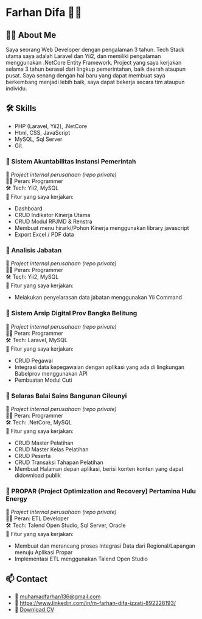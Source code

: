 # Farhan Difa 👨‍💻

## 👨‍💻 About Me
Saya seorang Web Developer dengan pengalaman 3 tahun. Tech Stack utama saya adalah Laravel dan Yii2, dan memiliki pengalaman menggunakan .NetCore Entity Framework. Project yang saya kerjakan selama 3 tahun berasal dari lingkup pemerintahan, baik daerah ataupun pusat. Saya senang dengan hal baru yang dapat membuat saya berkembang menjadi lebih baik, saya dapat bekerja secara tim ataupun individu.

## 🛠 Skills
- PHP (Laravel, Yii2), .NetCore
- Html, CSS, JavaScript
- MySQL, Sql Server
- Git

### 🔸 Sistem Akuntabilitas Instansi Pemerintah
📍 *Project internal perusahaan (repo private)*  
🧑‍💻 Peran: Programmer  
🛠 Tech: Yii2, MySQL  
📌 Fitur yang saya kerjakan:
- Dashboard
- CRUD Indikator Kinerja Utama
- CRUD Modul RPJMD & Renstra
- Membuat menu hirarki/Pohon Kinerja menggunakan library javascript
- Export Excel / PDF data

### 🔸 Analisis Jabatan
📍 *Project internal perusahaan (repo private)*  
🧑‍💻 Peran: Programmer  
🛠 Tech: Yii2, MySQL  
📌 Fitur yang saya kerjakan:
- Melakukan penyelarasan data jabatan menggunakan Yii Command

### 🔸 Sistem Arsip Digital Prov Bangka Belitung
📍 *Project internal perusahaan (repo private)*  
🧑‍💻 Peran: Programmer  
🛠 Tech: Laravel, MySQL  
📌 Fitur yang saya kerjakan:
- CRUD Pegawai
- Integrasi data kepegawaian dengan aplikasi yang ada di lingkungan Babelprov menggunakan API
- Pembuatan Modul Cuti

### 🔸 Selaras Balai Sains Bangunan Cileunyi
📍 *Project internal perusahaan (repo private)*  
🧑‍💻 Peran: Programmer  
🛠 Tech: .NetCore, MySQL  
📌 Fitur yang saya kerjakan:
- CRUD Master Pelatihan
- CRUD Master Kelas Pelatihan
- CRUD Peserta
- CRUD Transaksi Tahapan Pelatihan
- Membuat Halaman depan aplikasi, berisi konten konten yang dapat didownload publik

### 🔸 PROPAR (Project Optimization and Recovery) Pertamina Hulu Energy
📍 *Project internal perusahaan (repo private)*  
🧑‍💻 Peran: ETL Developer  
🛠 Tech: Talend Open Studio, Sql Server, Oracle  
📌 Fitur yang saya kerjakan:
- Membuat dan merancang proses Integrasi Data dari Regional/Lapangan menuju Aplikasi Propar
- Implementasi ETL menggunakan Talend Open Studio


## 📫 Contact
- 📧 muhamadfarhan136@gmail.com
- 🔗 https://www.linkedin.com/in/m-farhan-difa-izzati-892228193/
- 📝 [Download CV](https://farhandifa.github.io/cv.pdf)

